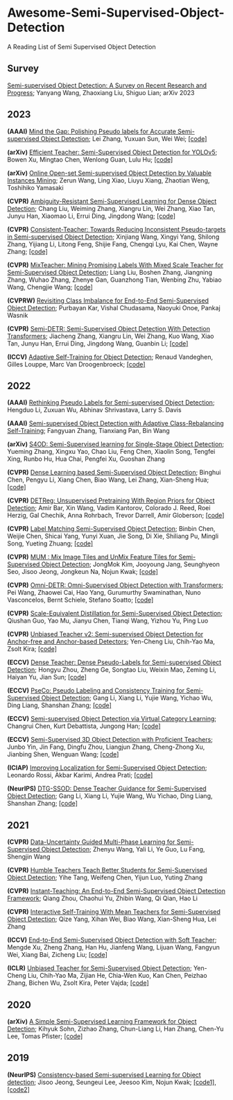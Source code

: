 # Awesome-Semi-Supervised-Object-Detection
A Reading List of Semi Supervised Object Detection


## Survey

[Semi-supervised Object Detection: A Survey on Recent Research and Progress](https://arxiv.org/abs/2306.14106); Yanyang Wang, Zhaoxiang Liu, Shiguo Lian; arXiv 2023


## 2023

**(AAAI)** [Mind the Gap: Polishing Pseudo labels for Accurate Semi-supervised Object Detection](https://doi.org/10.1609/aaai.v37i3.25455); Lei Zhang, Yuxuan Sun, Wei Wei; [[code]](https://github.com/snowdusky/dualpolishlearning)

**(arXiv)** [Efficient Teacher: Semi-Supervised Object Detection for YOLOv5](https://arxiv.org/abs/2302.07577); Bowen Xu, Mingtao Chen, Wenlong Guan, Lulu Hu; [[code]](https://github.com/AlibabaResearch/efficientteacher)

**(arXiv)** [Online Open-set Semi-supervised Object Detection by Valuable Instances Mining](https://arxiv.org/pdf/2305.13802.pdf); Zerun Wang, Ling Xiao, Liuyu Xiang, Zhaotian Weng, Toshihiko Yamasaki

**(CVPR)** [Ambiguity-Resistant Semi-Supervised Learning for Dense Object Detection](https://openaccess.thecvf.com/content/CVPR2023/papers/Liu_Ambiguity-Resistant_Semi-Supervised_Learning_for_Dense_Object_Detection_CVPR_2023_paper.pdf); Chang Liu, Weiming Zhang, Xiangru Lin, Wei Zhang, Xiao Tan, Junyu Han, Xiaomao Li, Errui Ding, Jingdong Wang; [[code]](https://github.com/PaddlePaddle/PaddleDetection)

**(CVPR)** [Consistent-Teacher: Towards Reducing Inconsistent Pseudo-targets in Semi-supervised Object Detection](https://openaccess.thecvf.com/content/CVPR2023/papers/Wang_Consistent-Teacher_Towards_Reducing_Inconsistent_Pseudo-Targets_in_Semi-Supervised_Object_Detection_CVPR_2023_paper.pdf); Xinjiang Wang, Xingyi Yang, Shilong Zhang, Yijiang Li, Litong Feng, Shijie Fang, Chengqi Lyu, Kai Chen, Wayne Zhang; [[code]](https://github.com/Adamdad/ConsistentTeacher)

**(CVPR)** [MixTeacher: Mining Promising Labels With Mixed Scale Teacher for Semi-Supervised Object Detection](https://openaccess.thecvf.com/content/CVPR2023/papers/Liu_MixTeacher_Mining_Promising_Labels_With_Mixed_Scale_Teacher_for_Semi-Supervised_CVPR_2023_paper.pdf); Liang Liu, Boshen Zhang, Jiangning Zhang, Wuhao Zhang, Zhenye Gan, Guanzhong Tian, Wenbing Zhu, Yabiao Wang, Chengjie Wang; [[code]](https://github.com/lliuz/MixTeacher)

**(CVPRW)** [Revisiting Class Imbalance for End-to-End Semi-Supervised Object Detection](https://openaccess.thecvf.com/content/CVPR2023W/ECV/papers/Kar_Revisiting_Class_Imbalance_for_End-to-End_Semi-Supervised_Object_Detection_CVPRW_2023_paper.pdf); Purbayan Kar, Vishal Chudasama, Naoyuki Onoe, Pankaj Wasnik

**(CVPR)** [Semi-DETR: Semi-Supervised Object Detection With Detection Transformers](https://openaccess.thecvf.com/content/CVPR2023/papers/Zhang_Semi-DETR_Semi-Supervised_Object_Detection_With_Detection_Transformers_CVPR_2023_paper.pdf); Jiacheng Zhang, Xiangru Lin, Wei Zhang, Kuo Wang, Xiao Tan, Junyu Han, Errui Ding, Jingdong Wang, Guanbin Li; [[code]](https://github.com/PaddlePaddle/PaddleDetection/tree/develop/configs/semi_det/semi_detr)

**(ICCV)** [Adaptive Self-Training for Object Detection](https://openaccess.thecvf.com/content/ICCV2023W/LIMIT/papers/Vandeghen_Adaptive_Self-Training_for_Object_Detection_ICCVW_2023_paper.pdf); Renaud Vandeghen, Gilles Louppe, Marc Van Droogenbroeck; [[code]](https://github.com/rvandeghen/ASTOD)


## 2022

**(AAAI)** [Rethinking Pseudo Labels for Semi-supervised Object Detection](https://doi.org/10.1609/aaai.v36i2.20019); Hengduo Li, Zuxuan Wu, Abhinav Shrivastava, Larry S. Davis

**(AAAI)** [Semi-supervised Object Detection with Adaptive Class-Rebalancing Self-Training](https://doi.org/10.1609/aaai.v36i3.20234); Fangyuan Zhang, Tianxiang Pan, Bin Wang

**(arXiv)** [S4OD: Semi-Supervised learning for Single-Stage Object Detection](https://arxiv.org/pdf/2204.04492.pdf); Yueming Zhang, Xingxu Yao, Chao Liu, Feng Chen, Xiaolin Song, Tengfei Xing, Runbo Hu, Hua Chai, Pengfei Xu, Guoshan Zhang

**(CVPR)** [Dense Learning based Semi-Supervised Object Detection](https://openaccess.thecvf.com/content/CVPR2022/papers/Chen_Dense_Learning_Based_Semi-Supervised_Object_Detection_CVPR_2022_paper.pdf); Binghui Chen, Pengyu Li, Xiang Chen, Biao Wang, Lei Zhang, Xian-Sheng Hua; [[code]](https://github.com/chenbinghui1/DSL)

**(CVPR)** [DETReg: Unsupervised Pretraining With Region Priors for Object Detection](https://openaccess.thecvf.com/content/CVPR2022/papers/Bar_DETReg_Unsupervised_Pretraining_With_Region_Priors_for_Object_Detection_CVPR_2022_paper.pdf); Amir Bar, Xin Wang, Vadim Kantorov, Colorado J. Reed, Roei Herzig, Gal Chechik, Anna Rohrbach, Trevor Darrell, Amir Globerson; [[code]](https://github.com/amirbar/DETReg)

**(CVPR)** [Label Matching Semi-Supervised Object Detection](https://openaccess.thecvf.com/content/CVPR2022/papers/Chen_Label_Matching_Semi-Supervised_Object_Detection_CVPR_2022_paper.pdf); Binbin Chen, Weijie Chen, Shicai Yang, Yunyi Xuan, Jie Song, Di Xie, Shiliang Pu, Mingli Song, Yueting Zhuang; [[code]](https://github.com/HIK-LAB/SSOD)

**(CVPR)** [MUM : Mix Image Tiles and UnMix Feature Tiles for Semi-Supervised Object Detection](https://openaccess.thecvf.com/content/CVPR2022/papers/Kim_MUM_Mix_Image_Tiles_and_UnMix_Feature_Tiles_for_Semi-Supervised_CVPR_2022_paper.pdf); JongMok Kim, Jooyoung Jang, Seunghyeon Seo, Jisoo Jeong, Jongkeun Na, Nojun Kwak; [[code]](https://github.com/JongMokKim/mix-unmix)

**(CVPR)** [Omni-DETR: Omni-Supervised Object Detection with Transformers](https://openaccess.thecvf.com/content/CVPR2022/papers/Wang_Omni-DETR_Omni-Supervised_Object_Detection_With_Transformers_CVPR_2022_paper.pdf); Pei Wang, Zhaowei Cai, Hao Yang, Gurumurthy Swaminathan, Nuno Vasconcelos, Bernt Schiele, Stefano Soatto; [[code]](https://github.com/amazon-science/omni-detr)

**(CVPR)** [Scale-Equivalent Distillation for Semi-Supervised Object Detection](https://openaccess.thecvf.com/content/CVPR2022/papers/Guo_Scale-Equivalent_Distillation_for_Semi-Supervised_Object_Detection_CVPR_2022_paper.pdf); Qiushan Guo, Yao Mu, Jianyu Chen, Tianqi Wang, Yizhou Yu, Ping Luo

**(CVPR)** [Unbiased Teacher v2: Semi-supervised Object Detection for Anchor-free and Anchor-based Detectors](https://openaccess.thecvf.com/content/CVPR2022/papers/Liu_Unbiased_Teacher_v2_Semi-Supervised_Object_Detection_for_Anchor-Free_and_Anchor-Based_CVPR_2022_paper.pdf); Yen-Cheng Liu, Chih-Yao Ma, Zsolt Kira; [[code]](https://github.com/facebookresearch/unbiased-teacher-v2)

**(ECCV)** [Dense Teacher: Dense Pseudo-Labels for Semi-supervised Object Detection](https://www.ecva.net/papers/eccv_2022/papers_ECCV/papers/136690036.pdf); Hongyu Zhou, Zheng Ge, Songtao Liu, Weixin Mao, Zeming Li, Haiyan Yu, Jian Sun; [[code]](https://github.com/Megvii-BaseDetection/DenseTeacher)

**(ECCV)** [PseCo: Pseudo Labeling and Consistency Training for Semi-Supervised Object Detection](https://www.ecva.net/papers/eccv_2022/papers_ECCV/papers/136690449.pdf); Gang Li, Xiang Li, Yujie Wang, Yichao Wu, Ding Liang, Shanshan Zhang; [[code]](https://github.com/ligang-cs/PseCo)

**(ECCV)** [Semi-supervised Object Detection via Virtual Category Learning](https://www.ecva.net/papers/eccv_2022/papers_ECCV/papers/136910164.pdf); Changrui Chen, Kurt Debattista, Jungong Han; [[code]](https://github.com/geoffreychen777/vc)

**(ECCV)** [Semi-Supervised 3D Object Detection with Proficient Teachers](https://www.ecva.net/papers/eccv_2022/papers_ECCV/papers/136980710.pdf); Junbo Yin, Jin Fang, Dingfu Zhou, Liangjun Zhang, Cheng-Zhong Xu, Jianbing Shen, Wenguan Wang; [[code]](https://github.com/yinjunbo/ProficientTeachers)

**(ICIAP)** [Improving Localization for Semi-Supervised Object Detection](https://arxiv.org/pdf/2206.10186.pdf); Leonardo Rossi, Akbar Karimi, Andrea Prati; [[code]](https://github.com/IMPLabUniPr/unbiased-teacher/tree/ilnet)

**(NeurIPS)** [DTG-SSOD: Dense Teacher Guidance for Semi-Supervised Object Detection](https://proceedings.neurips.cc/paper_files/paper/2022/file/3a02b6df276223b68c69ca572cb3c4a8-Paper-Conference.pdf); Gang Li, Xiang Li, Yujie Wang, Wu Yichao, Ding Liang, Shanshan Zhang; [[code]](https://github.com/ligang-cs/DTG-SSOD)


## 2021

**(CVPR)** [Data-Uncertainty Guided Multi-Phase Learning for Semi-Supervised Object Detection](https://openaccess.thecvf.com/content/CVPR2021/papers/Wang_Data-Uncertainty_Guided_Multi-Phase_Learning_for_Semi-Supervised_Object_Detection_CVPR_2021_paper.pdf); Zhenyu Wang, Yali Li, Ye Guo, Lu Fang, Shengjin Wang

**(CVPR)** [Humble Teachers Teach Better Students for Semi-Supervised Object Detection](https://openaccess.thecvf.com/content/CVPR2021/papers/Tang_Humble_Teachers_Teach_Better_Students_for_Semi-Supervised_Object_Detection_CVPR_2021_paper.pdf); Yihe Tang, Weifeng Chen, Yijun Luo, Yuting Zhang

**(CVPR)** [Instant-Teaching: An End-to-End Semi-Supervised Object Detection Framework](https://openaccess.thecvf.com/content/CVPR2021/papers/Zhou_Instant-Teaching_An_End-to-End_Semi-Supervised_Object_Detection_Framework_CVPR_2021_paper.pdf); Qiang Zhou, Chaohui Yu, Zhibin Wang, Qi Qian, Hao Li

**(CVPR)** [Interactive Self-Training With Mean Teachers for Semi-Supervised Object Detection](https://openaccess.thecvf.com/content/CVPR2021/papers/Yang_Interactive_Self-Training_With_Mean_Teachers_for_Semi-Supervised_Object_Detection_CVPR_2021_paper.pdf); Qize Yang, Xihan Wei, Biao Wang, Xian-Sheng Hua, Lei Zhang

**(ICCV)** [End-to-End Semi-Supervised Object Detection with Soft Teacher](https://openaccess.thecvf.com/content/ICCV2021/papers/Xu_End-to-End_Semi-Supervised_Object_Detection_With_Soft_Teacher_ICCV_2021_paper.pdf); Mengde Xu, Zheng Zhang, Han Hu, Jianfeng Wang, Lijuan Wang, Fangyun Wei, Xiang Bai, Zicheng Liu; [[code]](https://github.com/microsoft/SoftTeacher)

**(ICLR)** [Unbiased Teacher for Semi-Supervised Object Detection](https://openreview.net/pdf?id=MJIve1zgR_); Yen-Cheng Liu, Chih-Yao Ma, Zijian He, Chia-Wen Kuo, Kan Chen, Peizhao Zhang, Bichen Wu, Zsolt Kira, Peter Vajda; [[code]](https://github.com/facebookresearch/unbiased-teacher)


## 2020

**(arXiv)** [A Simple Semi-Supervised Learning Framework for Object Detection](https://arxiv.org/abs/2005.04757); Kihyuk Sohn, Zizhao Zhang, Chun-Liang Li, Han Zhang, Chen-Yu Lee, Tomas Pfister; [[code]](https://github.com/google-research/ssl_detection/)

## 2019

**(NeurIPS)** [Consistency-based Semi-supervised Learning for Object detection](https://proceedings.neurips.cc/paper_files/paper/2019/file/d0f4dae80c3d0277922f8371d5827292-Paper.pdf); Jisoo Jeong, Seungeui Lee, Jeesoo Kim, Nojun Kwak; [[code1]](https://github.com/soo89/CSD-SSD), [[code2]](https://github.com/soo89/CSD-RFCN)
